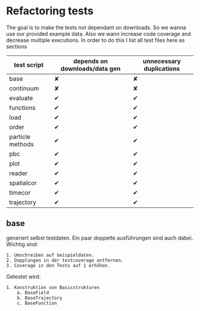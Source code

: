 # Refactoring tests

The goal is to make the tests not dependant on downloads. So we wanna use our provided example data.
Also we wann increase code coverage and decrease multiple executions.
In order to do this I list all test files here as sections

| test script       | depends on downloads/data gen | unnecessary duplications  |
| ----------------- | ----------------------------- | ------------------------- |
| base              |          ✘                    |            ✘              |
| continuum         |          ✘                    |            ✘              |
| evaluate          |          ✔                    |            ✔              |
| functions         |          ✔                    |            ✔              |
| load              |          ✔                    |            ✔              |
| order             |          ✔                    |            ✔              |
| particle methods  |          ✔                    |            ✔              |
| pbc               |          ✔                    |            ✔              |
| plot              |          ✔                    |            ✔              |
| reader            |          ✔                    |            ✔              |
| spatialcor        |          ✔                    |            ✔              |
| timecor           |          ✔                    |            ✔              |
| trajectory        |          ✔                    |            ✔              |

## base

generiert selbst testdaten. Ein paar doppelte ausführungen sind auch dabei.
Wichtig sind:

    1. Umschreiben auf beispieldaten.
    2. Dopplungen in der testcoverage entfernen.
    3. Coverage in den Tests auf 1 erhöhen.

Getestet wird:

    1. Konstruktion von Basisstrukturen
        a. BaseField
        b. BaseTrajectory
        c. BaseFunction



